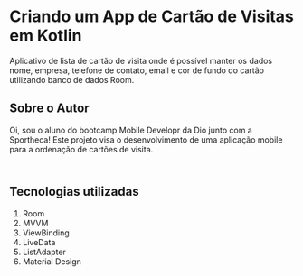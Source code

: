 # Criando um App de Cartão de Visitas em Kotlin

Aplicativo de lista de cartão de visita onde é possível manter os dados nome, empresa, telefone de contato, email e cor de fundo do cartão utilizando banco de dados Room.

## Sobre o Autor
Oi, sou o aluno do bootcamp Mobile Developr da Dio junto com a Sportheca! Este projeto visa o desenvolvimento de uma aplicação mobile para a ordenação de cartões de visita.

## <br />Tecnologias utilizadas
1. Room
2. MVVM
3. ViewBinding
4. LiveData
5. ListAdapter
6. Material Design